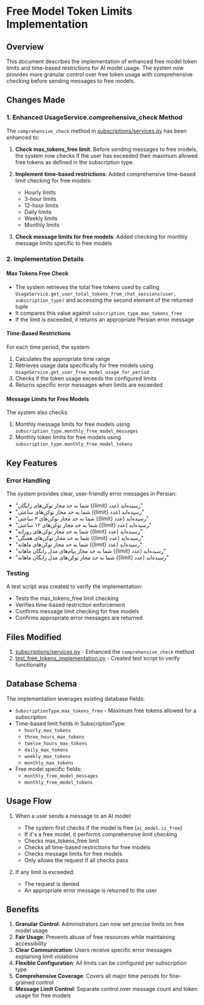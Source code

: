 # Free Model Token Limits Implementation

## Overview

This document describes the implementation of enhanced free model token limits and time-based restrictions for AI model usage. The system now provides more granular control over free token usage with comprehensive checking before sending messages to free models.

## Changes Made

### 1. Enhanced UsageService.comprehensive_check Method

The `comprehensive_check` method in [subscriptions/services.py](file:///c%3A/Users/10/Desktop/cursor/MobixAidjangoNew/subscriptions/services.py) has been enhanced to:

1. **Check max_tokens_free limit**: Before sending messages to free models, the system now checks if the user has exceeded their maximum allowed free tokens as defined in the subscription type.

2. **Implement time-based restrictions**: Added comprehensive time-based limit checking for free models:
   - Hourly limits
   - 3-hour limits
   - 12-hour limits
   - Daily limits
   - Weekly limits
   - Monthly limits

3. **Check message limits for free models**: Added checking for monthly message limits specific to free models

### 2. Implementation Details

#### Max Tokens Free Check
- The system retrieves the total free tokens used by calling `UsageService.get_user_total_tokens_from_chat_sessions(user, subscription_type)` and accessing the second element of the returned tuple
- It compares this value against `subscription_type.max_tokens_free`
- If the limit is exceeded, it returns an appropriate Persian error message

#### Time-Based Restrictions
For each time period, the system:
1. Calculates the appropriate time range
2. Retrieves usage data specifically for free models using `UsageService.get_user_free_model_usage_for_period`
3. Checks if the token usage exceeds the configured limits
4. Returns specific error messages when limits are exceeded

#### Message Limits for Free Models
The system also checks:
1. Monthly message limits for free models using `subscription_type.monthly_free_model_messages`
2. Monthly token limits for free models using `subscription_type.monthly_free_model_tokens`

## Key Features

### Error Handling
The system provides clear, user-friendly error messages in Persian:
- "شما به حد مجاز توکن‌های رایگان ({limit} عدد) رسیده‌اید"
- "شما به حد مجاز توکن‌های ساعتی ({limit} عدد) رسیده‌اید"
- "شما به حد مجاز توکن‌های ۳ ساعتی ({limit} عدد) رسیده‌اید"
- "شما به حد مجاز توکن‌های ۱۲ ساعتی ({limit} عدد) رسیده‌اید"
- "شما به حد مجاز توکن‌های روزانه ({limit} عدد) رسیده‌اید"
- "شما به حد مجاز توکن‌های هفتگی ({limit} عدد) رسیده‌اید"
- "شما به حد مجاز توکن‌های ماهانه ({limit} عدد) رسیده‌اید"
- "شما به حد مجاز پیام‌های مدل رایگان ماهانه ({limit} عدد) رسیده‌اید"
- "شما به حد مجاز توکن‌های مدل رایگان ماهانه ({limit} عدد) رسیده‌اید"

### Testing
A test script was created to verify the implementation:
- Tests the max_tokens_free limit checking
- Verifies time-based restriction enforcement
- Confirms message limit checking for free models
- Confirms appropriate error messages are returned

## Files Modified

1. [subscriptions/services.py](file:///c%3A/Users/10/Desktop/cursor/MobixAidjangoNew/subscriptions/services.py) - Enhanced the `comprehensive_check` method
2. [test_free_tokens_implementation.py](file:///c%3A/Users/10/Desktop/cursor/MobixAidjangoNew/test_free_tokens_implementation.py) - Created test script to verify functionality

## Database Schema

The implementation leverages existing database fields:
- `SubscriptionType.max_tokens_free` - Maximum free tokens allowed for a subscription
- Time-based limit fields in SubscriptionType:
  - `hourly_max_tokens`
  - `three_hours_max_tokens`
  - `twelve_hours_max_tokens`
  - `daily_max_tokens`
  - `weekly_max_tokens`
  - `monthly_max_tokens`
- Free model specific fields:
  - `monthly_free_model_messages`
  - `monthly_free_model_tokens`

## Usage Flow

1. When a user sends a message to an AI model:
   - The system first checks if the model is free (`ai_model.is_free`)
   - If it's a free model, it performs comprehensive limit checking
   - Checks max_tokens_free limit
   - Checks all time-based restrictions for free models
   - Checks message limits for free models
   - Only allows the request if all checks pass

2. If any limit is exceeded:
   - The request is denied
   - An appropriate error message is returned to the user

## Benefits

1. **Granular Control**: Administrators can now set precise limits on free model usage
2. **Fair Usage**: Prevents abuse of free resources while maintaining accessibility
3. **Clear Communication**: Users receive specific error messages explaining limit violations
4. **Flexible Configuration**: All limits can be configured per subscription type
5. **Comprehensive Coverage**: Covers all major time periods for fine-grained control
6. **Message Limit Control**: Separate control over message count and token usage for free models